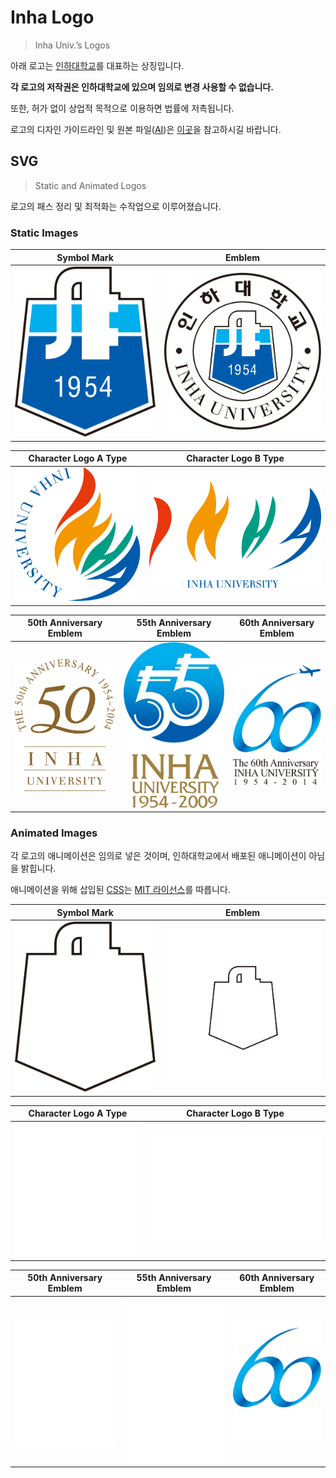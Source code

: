 # Inha Logo

> Inha Univ.’s Logos

아래 로고는 [인하대학교](http://www.inha.ac.kr)를 대표하는 상징입니다.

**각 로고의 저작권은 인하대학교에 있으며 임의로 변경 사용할 수 없습니다.**

또한, 허가 없이 상업적 목적으로 이용하면 법률에 저촉됩니다.

로고의 디자인 가이드라인 및 원본 파일([AI](https://en.wikipedia.org/wiki/Adobe_Illustrator))은 [이곳](http://www.inha.ac.kr/kr/1828/subview.do)을 참고하시길 바랍니다.

## SVG

> Static and Animated Logos

로고의 패스 정리 및 최적화는 수작업으로 이루어졌습니다.

### Static Images

| Symbol Mark                                            | Emblem                                       |
| ------------------------------------------------------ | -------------------------------------------- |
| ![Inha Symbol Mark](./svg/static/inha_symbol_mark.svg) | ![Inha Emblem](./svg/static/inha_emblem.svg) |

| Character Logo A Type                                                 | Character Logo B Type                                                |
| --------------------------------------------------------------------- | -------------------------------------------------------------------- |
| ![Inha Character Logo A Type](./svg/static/inha_character_square.svg) | ![Inha Character Logo B Type ](./svg/static/inha_character_rect.svg) |

| 50th Anniversary Emblem                                            | 55th Anniversary Emblem                                            | 60th Anniversary Emblem                                            |
| ------------------------------------------------------------------ | ------------------------------------------------------------------ | ------------------------------------------------------------------ |
| ![Inha 50th Anniversary Emblem](./svg/static/inha_50th_emblem.svg) | ![Inha 55th Anniversary Emblem](./svg/static/inha_55th_emblem.svg) | ![Inha 60th Anniversary Emblem](./svg/static/inha_60th_emblem.svg) |

### Animated Images

각 로고의 애니메이션은 임의로 넣은 것이며, 인하대학교에서 배포된 애니메이션이 아님을 밝힙니다.

애니메이션을 위해 삽입된 [CSS](https://en.wikipedia.org/wiki/Cascading_Style_Sheets)는 [MIT 라이선스](./LICENSE)를 따릅니다.

| Symbol Mark                                             | Emblem                                        |
| ------------------------------------------------------- | --------------------------------------------- |
| ![Inha Symbol Mark](./svg/animate/inha_symbol_mark.svg) | ![Inha Emblem](./svg/animate/inha_emblem.svg) |

| Character Logo A Type                                                  | Character Logo B Type                                                 |
| ---------------------------------------------------------------------- | --------------------------------------------------------------------- |
| ![Inha Character Logo A Type](./svg/animate/inha_character_square.svg) | ![Inha Character Logo B Type ](./svg/animate/inha_character_rect.svg) |

| 50th Anniversary Emblem                                             | 55th Anniversary Emblem                                             | 60th Anniversary Emblem                                             |
| ------------------------------------------------------------------- | ------------------------------------------------------------------- | ------------------------------------------------------------------- |
| ![Inha 50th Anniversary Emblem](./svg/animate/inha_50th_emblem.svg) | ![Inha 55th Anniversary Emblem](./svg/animate/inha_55th_emblem.svg) | ![Inha 60th Anniversary Emblem](./svg/animate/inha_60th_emblem.svg) |



